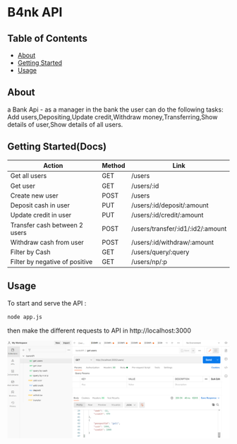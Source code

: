 # B4nk API

## Table of Contents

- [About](#about)
- [Getting Started](#getting_started)
- [Usage](#usage)

## About <a name = "about"></a>

a Bank Api - as a manager in the bank the user can do the following tasks:
Add users,Depositing,Update credit,Withdraw money,Transferring,Show details of user,Show details of all users.

## Getting Started(Docs) <a name = "getting_started"></a>

| Action                         | Method | Link                              |
| ------------------------------ | ------ | --------------------------------- |
| Get all users                  | GET    | /users                            |
| Get user                       | GET    | /users/:id                        |
| Create new user                | POST   | /users                            |
| Deposit cash in user           | PUT    | /users/:id/deposit/:amount        |
| Update credit in user          | PUT    | /users/:id/credit/:amount         |
| Transfer cash between 2 users  | POST   | /users/transfer/:id1/:id2/:amount |
| Withdraw cash from user        | POST   | /users/:id/withdraw/:amount       |
| Filter by Cash                 | GET    | /users/query/:query               |
| Filter by negative of positive | GET    | /users/np/:p                      |

## Usage <a name = "usage"></a>

To start and serve the API :

```bash
node app.js
```

then make the different requests to API in http://localhost:3000

![Alt text](screenshots\post_man_reqs_to_bank_api.png "postman_reqs")
